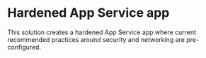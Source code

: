 <!--
---
name: Hardened App Service app
description: A hardened App Service app where current recommended practices around security and networking.
languages:
- bicep
- azdeveloper
products:
- azure-app-service
- azure
page_type: sample
urlFragment: app-service-hardened
---
-->

# Hardened App Service app

This solution creates a hardened App Service app where current recommended practices around security and networking are pre-configured.
